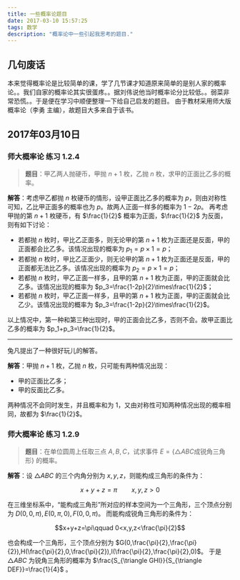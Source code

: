 ```yaml
---
title: 一些概率论题目
date: 2017-03-10 15:57:25
tags: 数学
description: "概率论中一些引起我思考的题目."
---
```


## 几句废话

本来觉得概率论是比较简单的课，学了几节课才知道原来简单的是别人家的概率论。。我们自家的概率论其实很蛋疼。。据刘伟说他当时概率论分比较低。。弱菜非常恐慌。。于是便在学习中顺便整理一下给自己启发的题目。
由于教材采用师大版概率论（李勇 主编），故题目大多来自于该书。

## 2017年03月10日

### 师大概率论 练习 1.2.4

> **题目**：甲乙两人抛硬币，甲抛 $n+1$ 枚，乙抛 $n$ 枚，求甲的正面比乙多的概率。

**解答**：考虑甲乙都抛 $n$ 枚硬币的情形，设甲正面比乙多的概率为 $p$，则由对称性可知，乙比甲正面多的概率也为 $p$。故两人正面一样多的概率为 $1-2p$。
再考虑甲抛的第 $n+1$ 枚硬币，有 $\frac{1}{2}$ 概率为正面，$\frac{1}{2}$ 为反面，则有如下讨论：

- 若都抛 $n$ 枚时，甲比乙正面多，则无论甲的第 $n+1$ 枚为正面还是反面，甲的正面都会比乙多。该情况出现的概率为 $p_1=p\times1=p$；
- 若都抛 $n$ 枚时，甲比乙正面少，则无论甲的第 $n+1$ 枚为正面还是反面，甲的正面都无法比乙多。该情况出现的概率为 $p_2=p\times1=p$；
- 若都抛 $n$ 枚时，甲乙正面一样多，且甲的第 $n+1$ 枚为正面，甲的正面就会比乙多。该情况出现的概率为 $p_3=\frac{1-2p}{2}\times\frac{1}{2}$；
- 若都抛 $n$ 枚时，甲乙正面一样多，且甲的第 $n+1$ 枚为正面，甲的正面就会比乙少。该情况出现的概率为 $p_3=\frac{1-2p}{2}\times\frac{1}{2}$。

以上情况中，第一种和第三种出现时，甲的正面会比乙多，否则不会。故甲正面比乙多的概率为 $p_1+p_3=\frac{1}{2}$。

------

兔凡提出了一种很好玩儿的解答。

**解答**：甲抛 $n+1$ 枚，乙抛 $n$ 枚，只可能有两种情况出现：

- 甲的正面比乙多；
- 甲的反面比乙多。

两种情况不会同时发生，并且概率和为 $1$，又由对称性可知两种情况出现的概率相同，故都为 $\frac{1}{2}$。

### 师大概率论 练习 1.2.9

> **题目**：在单位圆周上任取三点 $A,B,C$，试求事件 $E=\{\triangle ABC\text{成锐角三角形}\}$ 的概率。

**解答**：设 $\triangle ABC$ 的三个内角分别为 $x,y,z$，则能构成三角形的条件为：

$$x+y+z=\pi\qquad x,y,z>0$$

在三维坐标系中，“能构成三角形”所对应的样本空间为一个三角形，三个顶点分别为 $D(0,0,\pi),E(0,\pi,0),F(0,0,\pi)$。
而能构成锐角三角形的条件为：

$$x+y+z=\pi\qquad 0<x,y,z<\frac{\pi}{2}$$

也会构成一个三角形，三个顶点分别为 $G(0,\frac{\pi}{2},\frac{\pi}{2}),H(\frac{\pi}{2},0,\frac{\pi}{2}),I(\frac{\pi}{2},\frac{\pi}{2},0)$。
于是 $\triangle ABC$ 为锐角三角形的概率为 $\frac{S_{\triangle GHI}}{S_{\triangle DEF}}=\frac{1}{4}$ 。

